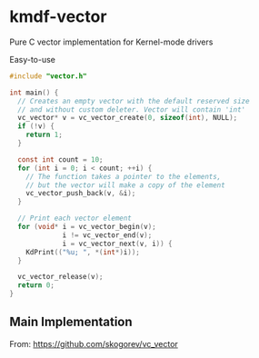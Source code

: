 # kmdf-vector
Pure C vector implementation for Kernel-mode drivers


Easy-to-use
```C
#include "vector.h"

int main() {
  // Creates an empty vector with the default reserved size
  // and without custom deleter. Vector will contain 'int'
  vc_vector* v = vc_vector_create(0, sizeof(int), NULL);
  if (!v) {
    return 1;
  }

  const int count = 10;
  for (int i = 0; i < count; ++i) {
    // The function takes a pointer to the elements,
    // but the vector will make a copy of the element
    vc_vector_push_back(v, &i);
  }

  // Print each vector element
  for (void* i = vc_vector_begin(v);
             i != vc_vector_end(v);
             i = vc_vector_next(v, i)) {
    KdPrint(("%u; ", *(int*)i));
  }

  vc_vector_release(v);
  return 0;
}
```

## Main Implementation
From: https://github.com/skogorev/vc_vector
